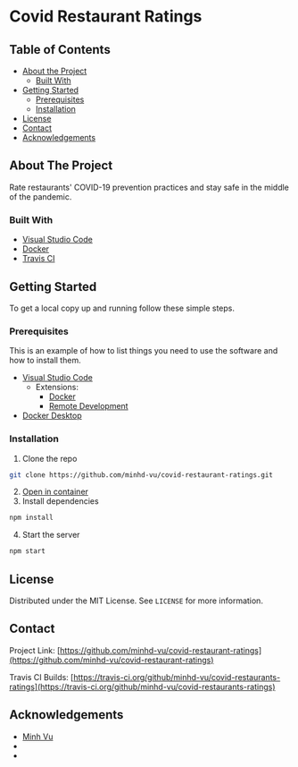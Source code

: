 # Covid Restaurant Ratings

<!-- TABLE OF CONTENTS -->
## Table of Contents

* [About the Project](#about-the-project)
  * [Built With](#built-with)
* [Getting Started](#getting-started)
  * [Prerequisites](#prerequisites)
  * [Installation](#installation)
* [License](#license)
* [Contact](#contact)
* [Acknowledgements](#acknowledgements)

<!-- ABOUT THE PROJECT -->
## About The Project

Rate restaurants' COVID-19 prevention practices and stay safe in the middle of the pandemic.

### Built With

* [Visual Studio Code](https://code.visualstudio.com/)
* [Docker](https://www.docker.com/)
* [Travis CI](https://travis-ci.org/)

<!-- GETTING STARTED -->
## Getting Started

To get a local copy up and running follow these simple steps.

### Prerequisites

This is an example of how to list things you need to use the software and how to install them.
* [Visual Studio Code](https://code.visualstudio.com/)
    * Extensions:
        * [Docker](https://marketplace.visualstudio.com/items?itemName=ms-azuretools.vscode-docker)
        * [Remote Development](https://marketplace.visualstudio.com/items?itemName=ms-vscode-remote.vscode-remote-extensionpack)
* [Docker Desktop](https://www.docker.com/)

### Installation

1. Clone the repo
```sh
git clone https://github.com/minhd-vu/covid-restaurant-ratings.git
```
2. [Open in container](https://code.visualstudio.com/docs/remote/containers)
3. Install dependencies
```sh
npm install
```
4. Start the server
```sh
npm start
```

<!-- LICENSE -->
## License

Distributed under the MIT License. See `LICENSE` for more information.

<!-- CONTACT -->
## Contact

Project Link: [https://github.com/minhd-vu/covid-restaurant-ratings](https://github.com/minhd-vu/covid-restaurant-ratings)

Travis CI Builds: [https://travis-ci.org/github/minhd-vu/covid-restaurants-ratings](https://travis-ci.org/github/minhd-vu/covid-restaurants-ratings)

<!-- ACKNOWLEDGEMENTS -->
## Acknowledgements

* [Minh Vu](https://github.com/minhd-vu)
* []()
* []()
